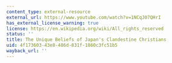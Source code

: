 ```yaml
---
content_type: external-resource
external_url: https://www.youtube.com/watch?v=1NCqJ07QHrI
has_external_license_warning: true
license: https://en.wikipedia.org/wiki/All_rights_reserved
status: ''
title: The Unique Beliefs of Japan's Clandestine Christians
uid: 4f173603-43e8-486d-831f-1860c3fc51b5
wayback_url: ''
---
```

